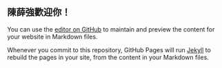 ## 陳薛強歡迎你！

You can use the [editor on GitHub](https://github.com/peacemo/comecarlcat.GitHub.io/edit/master/README.md) to maintain and preview the content for your website in Markdown files.

Whenever you commit to this repository, GitHub Pages will run [Jekyll](https://jekyllrb.com/) to rebuild the pages in your site, from the content in your Markdown files.
